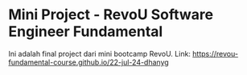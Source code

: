 # Mini Project - RevoU Software Engineer Fundamental
  
Ini adalah final project dari mini bootcamp RevoU.
Link: https://revou-fundamental-course.github.io/22-jul-24-dhanyg